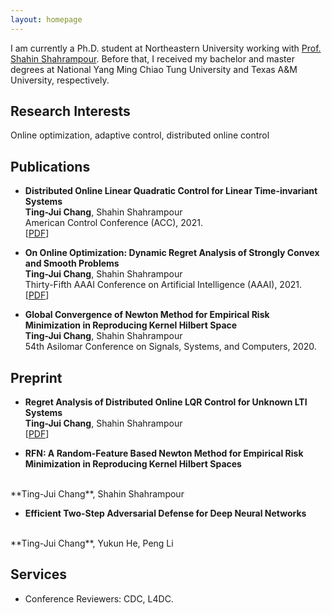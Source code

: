 ```yaml
---
layout: homepage
---
```


I am currently a Ph.D. student at Northeastern University working with [Prof. Shahin Shahrampour](https://shahrampour.sites.northeastern.edu/). Before that, I received my bachelor and master degrees at National Yang Ming Chiao Tung University and Texas A&M University, respectively.

## Research Interests

Online optimization, adaptive control, distributed online control


## Publications

- **Distributed Online Linear Quadratic Control for Linear Time-invariant Systems**
  <br>
  **Ting-Jui Chang**, Shahin Shahrampour
  <br>
  American Control Conference (ACC), 2021.
  <br>
  [[PDF](https://arxiv.org/abs/2009.13749)]

- **On Online Optimization: Dynamic Regret Analysis of Strongly Convex and Smooth Problems**
  <br>
  **Ting-Jui Chang**, Shahin Shahrampour
  <br>
  Thirty-Fifth AAAI Conference on Artificial Intelligence (AAAI), 2021.
  <br>
  [[PDF](https://ojs.aaai.org/index.php/AAAI/article/view/16858)]

- **Global Convergence of Newton Method for Empirical Risk Minimization in Reproducing Kernel 
Hilbert Space**
  <br>
  **Ting-Jui Chang**, Shahin Shahrampour
  <br>
  54th Asilomar Conference on Signals, Systems, and Computers, 2020.
  <br>
 
## Preprint

- **Regret Analysis of Distributed Online LQR Control for Unknown LTI Systems**
  <br>
  **Ting-Jui Chang**, Shahin Shahrampour
  <br>
  [[PDF](https://arxiv.org/abs/2105.07310)]
  
 - **RFN: A Random-Feature Based Newton Method for Empirical Risk Minimization in Reproducing 
Kernel Hilbert Spaces**
  <br>
  **Ting-Jui Chang**, Shahin Shahrampour
  
 - **Efficient Two-Step Adversarial Defense for Deep Neural Networks**
  <br>
  **Ting-Jui Chang**, Yukun He, Peng Li

## Services

- Conference Reviewers: CDC, L4DC.

